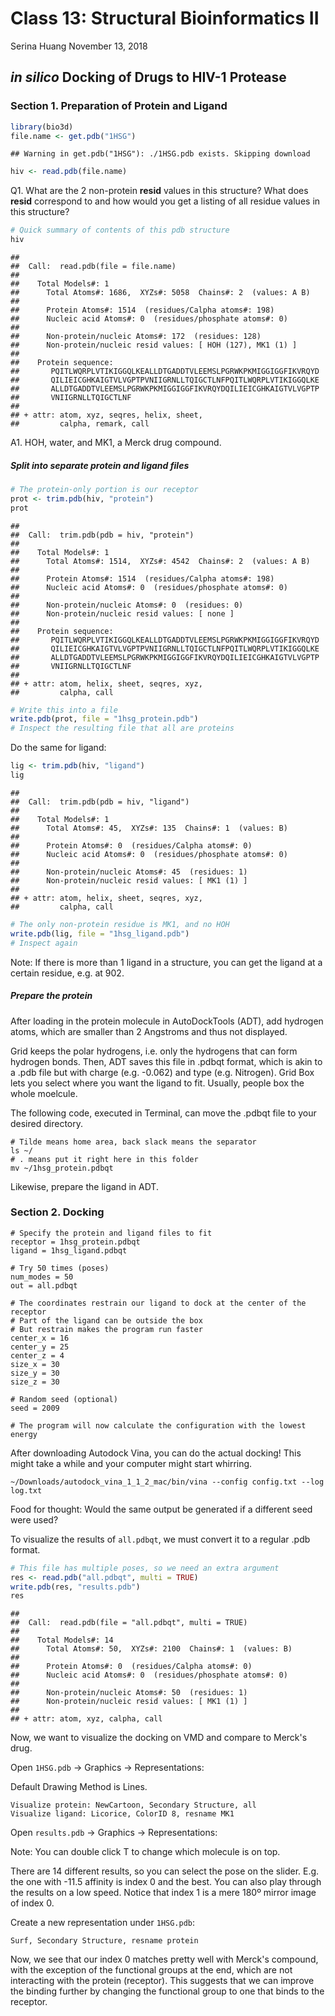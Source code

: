 Class 13: Structural Bioinformatics II
================
Serina Huang
November 13, 2018

*in silico* Docking of Drugs to HIV-1 Protease
----------------------------------------------

### Section 1. Preparation of Protein and Ligand

``` r
library(bio3d)
file.name <- get.pdb("1HSG")
```

    ## Warning in get.pdb("1HSG"): ./1HSG.pdb exists. Skipping download

``` r
hiv <- read.pdb(file.name)
```

Q1. What are the 2 non-protein **resid** values in this structure? What does **resid** correspond to and how would you get a listing of all residue values in this structure?

``` r
# Quick summary of contents of this pdb structure
hiv
```

    ## 
    ##  Call:  read.pdb(file = file.name)
    ## 
    ##    Total Models#: 1
    ##      Total Atoms#: 1686,  XYZs#: 5058  Chains#: 2  (values: A B)
    ## 
    ##      Protein Atoms#: 1514  (residues/Calpha atoms#: 198)
    ##      Nucleic acid Atoms#: 0  (residues/phosphate atoms#: 0)
    ## 
    ##      Non-protein/nucleic Atoms#: 172  (residues: 128)
    ##      Non-protein/nucleic resid values: [ HOH (127), MK1 (1) ]
    ## 
    ##    Protein sequence:
    ##       PQITLWQRPLVTIKIGGQLKEALLDTGADDTVLEEMSLPGRWKPKMIGGIGGFIKVRQYD
    ##       QILIEICGHKAIGTVLVGPTPVNIIGRNLLTQIGCTLNFPQITLWQRPLVTIKIGGQLKE
    ##       ALLDTGADDTVLEEMSLPGRWKPKMIGGIGGFIKVRQYDQILIEICGHKAIGTVLVGPTP
    ##       VNIIGRNLLTQIGCTLNF
    ## 
    ## + attr: atom, xyz, seqres, helix, sheet,
    ##         calpha, remark, call

A1. HOH, water, and MK1, a Merck drug compound.

##### Split into separate protein and ligand files

``` r
# The protein-only portion is our receptor
prot <- trim.pdb(hiv, "protein")
prot
```

    ## 
    ##  Call:  trim.pdb(pdb = hiv, "protein")
    ## 
    ##    Total Models#: 1
    ##      Total Atoms#: 1514,  XYZs#: 4542  Chains#: 2  (values: A B)
    ## 
    ##      Protein Atoms#: 1514  (residues/Calpha atoms#: 198)
    ##      Nucleic acid Atoms#: 0  (residues/phosphate atoms#: 0)
    ## 
    ##      Non-protein/nucleic Atoms#: 0  (residues: 0)
    ##      Non-protein/nucleic resid values: [ none ]
    ## 
    ##    Protein sequence:
    ##       PQITLWQRPLVTIKIGGQLKEALLDTGADDTVLEEMSLPGRWKPKMIGGIGGFIKVRQYD
    ##       QILIEICGHKAIGTVLVGPTPVNIIGRNLLTQIGCTLNFPQITLWQRPLVTIKIGGQLKE
    ##       ALLDTGADDTVLEEMSLPGRWKPKMIGGIGGFIKVRQYDQILIEICGHKAIGTVLVGPTP
    ##       VNIIGRNLLTQIGCTLNF
    ## 
    ## + attr: atom, helix, sheet, seqres, xyz,
    ##         calpha, call

``` r
# Write this into a file
write.pdb(prot, file = "1hsg_protein.pdb")
# Inspect the resulting file that all are proteins
```

Do the same for ligand:

``` r
lig <- trim.pdb(hiv, "ligand")
lig
```

    ## 
    ##  Call:  trim.pdb(pdb = hiv, "ligand")
    ## 
    ##    Total Models#: 1
    ##      Total Atoms#: 45,  XYZs#: 135  Chains#: 1  (values: B)
    ## 
    ##      Protein Atoms#: 0  (residues/Calpha atoms#: 0)
    ##      Nucleic acid Atoms#: 0  (residues/phosphate atoms#: 0)
    ## 
    ##      Non-protein/nucleic Atoms#: 45  (residues: 1)
    ##      Non-protein/nucleic resid values: [ MK1 (1) ]
    ## 
    ## + attr: atom, helix, sheet, seqres, xyz,
    ##         calpha, call

``` r
# The only non-protein residue is MK1, and no HOH
write.pdb(lig, file = "1hsg_ligand.pdb")
# Inspect again
```

Note: If there is more than 1 ligand in a structure, you can get the ligand at a certain residue, e.g. at 902.

##### Prepare the protein

After loading in the protein molecule in AutoDockTools (ADT), add hydrogen atoms, which are smaller than 2 Angstroms and thus not displayed.

Grid keeps the polar hydrogens, i.e. only the hydrogens that can form hydrogen bonds. Then, ADT saves this file in .pdbqt format, which is akin to a .pdb file but with charge (e.g. -0.062) and type (e.g. Nitrogen). Grid Box lets you select where you want the ligand to fit. Usually, people box the whole moelcule.

The following code, executed in Terminal, can move the .pdbqt file to your desired directory.

    # Tilde means home area, back slack means the separator
    ls ~/
    # . means put it right here in this folder
    mv ~/1hsg_protein.pdbqt

Likewise, prepare the ligand in ADT.

### Section 2. Docking

    # Specify the protein and ligand files to fit
    receptor = 1hsg_protein.pdbqt
    ligand = 1hsg_ligand.pdbqt

    # Try 50 times (poses)
    num_modes = 50
    out = all.pdbqt

    # The coordinates restrain our ligand to dock at the center of the receptor
    # Part of the ligand can be outside the box
    # But restrain makes the program run faster
    center_x = 16
    center_y = 25
    center_z = 4
    size_x = 30
    size_y = 30
    size_z = 30

    # Random seed (optional)
    seed = 2009

    # The program will now calculate the configuration with the lowest energy

After downloading Autodock Vina, you can do the actual docking! This might take a while and your computer might start whirring.

    ~/Downloads/autodock_vina_1_1_2_mac/bin/vina --config config.txt --log log.txt

Food for thought: Would the same output be generated if a different seed were used?

To visualize the results of `all.pdbqt`, we must convert it to a regular .pdb format.

``` r
# This file has multiple poses, so we need an extra argument
res <- read.pdb("all.pdbqt", multi = TRUE)
write.pdb(res, "results.pdb")
res
```

    ## 
    ##  Call:  read.pdb(file = "all.pdbqt", multi = TRUE)
    ## 
    ##    Total Models#: 14
    ##      Total Atoms#: 50,  XYZs#: 2100  Chains#: 1  (values: B)
    ## 
    ##      Protein Atoms#: 0  (residues/Calpha atoms#: 0)
    ##      Nucleic acid Atoms#: 0  (residues/phosphate atoms#: 0)
    ## 
    ##      Non-protein/nucleic Atoms#: 50  (residues: 1)
    ##      Non-protein/nucleic resid values: [ MK1 (1) ]
    ## 
    ## + attr: atom, xyz, calpha, call

Now, we want to visualize the docking on VMD and compare to Merck's drug.

Open `1HSG.pdb` -&gt; Graphics -&gt; Representations:

Default Drawing Method is Lines.

    Visualize protein: NewCartoon, Secondary Structure, all
    Visualize ligand: Licorice, ColorID 8, resname MK1

Open `results.pdb` -&gt; Graphics -&gt; Representations:

Note: You can double click T to change which molecule is on top.

There are 14 different results, so you can select the pose on the slider. E.g. the one with -11.5 affinity is index 0 and the best. You can also play through the results on a low speed. Notice that index 1 is a mere 180º mirror image of index 0.

Create a new representation under `1HSG.pdb`:

    Surf, Secondary Structure, resname protein

Now, we see that our index 0 matches pretty well with Merck's compound, with the exception of the functional groups at the end, which are not interacting with the protein (receptor). This suggests that we can improve the binding further by changing the functional group to one that binds to the receptor.
